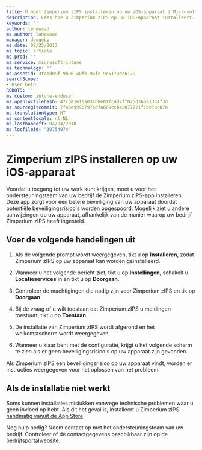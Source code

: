 ```yaml
---
title: U moet Zimperium zIPS installeren op uw iOS-apparaat | Microsoft Docs
description: Lees hoe u Zimperium zIPS op uw iOS-apparaat installeert.
keywords: ''
author: lenewsad
ms.author: lanewsad
manager: dougeby
ms.date: 09/25/2017
ms.topic: article
ms.prod: ''
ms.service: microsoft-intune
ms.technology: ''
ms.assetid: 3fcbd09f-9b96-40fb-96fe-9e5173dc6179
searchScope:
- User help
ROBOTS: ''
ms.custom: intune-enduser
ms.openlocfilehash: 47cb816f0a032d8e01fcdd7ff025d36ba1354f3d
ms.sourcegitcommit: 7f46e9990797bdfa669ccba2077721f1bc70c07e
ms.translationtype: HT
ms.contentlocale: nl-NL
ms.lasthandoff: 04/04/2018
ms.locfileid: "30754974"
---
```

# <a name="install-zimperium-zips-on-your-ios-device"></a>Zimperium zIPS installeren op uw iOS-apparaat

Voordat u toegang tot uw werk kunt krijgen, moet u voor het ondersteuningsteam van uw bedrijf de Zimperium zIPS-app installeren. Deze app zorgt voor een betere beveiliging van uw apparaat doordat potentiële beveiligingsrisico's worden opgespoord. Mogelijk ziet u andere aanwijzingen op uw apparaat, afhankelijk van de manier waarop uw bedrijf Zimperium zIPS heeft ingesteld.

## <a name="what-you-need-to-do"></a>Voer de volgende handelingen uit 

1.  Als de volgende prompt wordt weergegeven, tikt u op **Installeren**, zodat Zimperium zIPS op uw apparaat kan worden geïnstalleerd.

2. Wanneer u het volgende bericht ziet, tikt u op **Instellingen**, schakelt u **Locatieservices** in en tikt u op **Doorgaan**.

3. Controleer de machtigingen die nodig zijn voor Zimperium zIPS en tik op **Doorgaan**.

4. Bij de vraag of u wilt toestaan dat Zimperium zIPS u meldingen toestuurt, tikt u op **Toestaan**.

5. De installatie van Zimperium zIPS wordt afgerond en het welkomstscherm wordt weergegeven.

6. Wanneer u klaar bent met de configuratie, krijgt u het volgende scherm te zien als er geen beveiligingsrisico's op uw apparaat zijn gevonden.

Als Zimperium zIPS een beveiligingsrisico op uw apparaat vindt, worden er instructies weergegeven voor het oplossen van het probleem.

## <a name="if-the-installation-doesnt-work"></a>Als de installatie niet werkt

Soms kunnen installaties mislukken vanwege technische problemen waar u geen invloed op hebt. Als dit het geval is, installeert u Zimperium zIPS [handmatig vanuit de App Store](https://itunes.apple.com/app/zimperium-zips/id1030924459).

Nog hulp nodig? Neem contact op met het ondersteuningsteam van uw bedrijf. Controleer of de contactgegevens beschikbaar zijn op de [bedrijfsportalwebsite](https://portal.manage.microsoft.com#HelpDeskDialog).
